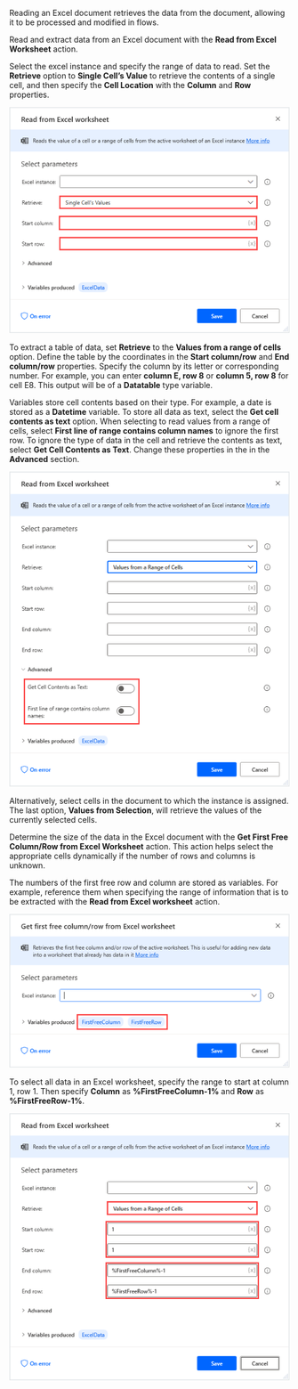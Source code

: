 Reading an Excel document retrieves the data from the document, allowing it to be processed and modified in flows.

Read and extract data from an Excel document with the **Read from Excel Worksheet** action. 

Select the excel instance and specify the range of data to read. Set the **Retrieve** option to **Single Cell’s Value** to retrieve the contents of a single cell, and then specify the **Cell Location** with the **Column** and **Row** properties.


![read from excel action properties](..\media\read-from-excel-action-properties.png)


To extract a table of data, set **Retrieve** to the **Values from a range of cells** option. Define the table by the coordinates in the **Start column/row** and **End column/row** properties. Specify the column by its letter or corresponding number. For example, you can enter **column E, row 8** or **column 5, row 8** for cell E8. This output will be of a **Datatable** type variable.
  

<!--![read from excel action properties continued](..\media\read-from-excel-action-properties-continued.png)
-->



Variables store cell contents based on their type. For example, a date is stored as a **Datetime** variable. To store all data as text, select the **Get cell contents as text** option. When selecting to read values from a range of cells, select **First line of range contains column names** to ignore the first row. To ignore the type of data in the cell and retrieve the contents as text, select **Get Cell Contents as Text**. Change these properties in the in the **Advanced** section.
  


![read from excel properties advanced section](..\media\read-from-excel-properties-advanced-tab.png)

Alternatively, select cells in the document to which the instance is assigned. The last option, **Values from Selection**, will retrieve the values of the currently selected cells.

Determine the size of the data in the Excel document with the **Get First Free Column/Row from Excel Worksheet** action. This action helps select the appropriate cells dynamically if the number of rows and columns is unknown.

The numbers of the first free row and column are stored as variables. For example, reference them when specifying the range of information that is to be extracted with the **Read from Excel worksheet** action.
  

![get first free row column excel action properties](..\media\get-first-free-row-column-excel-action-properties.png)


To select all data in an Excel worksheet, specify the range to start at column 1, row 1. Then specify **Column** as **%FirstFreeColumn-1%** and **Row** as **%FirstFreeRow-1%**.
  

![read from excel action properties example](..\media\read-from-excel-action-properties-example.png)
